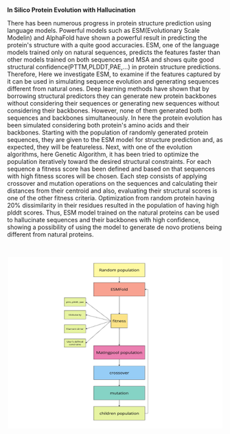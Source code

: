 **In Silico Protein Evolution with Hallucination**

There has been numerous progress in protein structure prediction using language models. Powerful models such as ESM(Evolutionary Scale Modelin) and AlphaFold have shown a powerful result in predicting the protein's structure with a quite good accuracies. ESM, one of the language models trained only on natural sequences, predicts the features faster than other models trained on both sequences and MSA and shows quite good structural confidence(PTTM,PLDDT,PAE,...) in protein structure predictions. Therefore,  Here we investigate ESM, to examine if the features captured by it can be used in simulating sequence evolution and generating sequences different from natural ones. Deep learning methods have shown that by borrowing structural predictors they can generate new protein backbones without considering their sequences or generating new sequences without considering their backbones. However, none of them generated both sequences and backbones simultaneously. In here the protein evolution has been simulated considering both protein's amino acids and their backbones. Starting with the population of randomly generated protein sequences, they are given to the ESM model for structure prediction and, as expected, they will be featureless. Next, with one of the evolution algorithms, here Genetic Algorithm, it has been tried to optimize the population iteratively  toward the desired structural constraints. For each sequence a fitness score has been defined and based on that  sequences with high fitness scores will be chosen. Each step consists of applying crossover and mutation operations on the sequences and calculating their distances from their centroid and also, evaluating their structural scores is one of the other fitness criteria.  Optimization from random protein having 20\% dissimilarity in their residues resulted in the population of having high plddt scores. Thus, ESM model trained on the natural proteins can be used to hallucinate sequences and their backbones with high confidence, showing a possibility of using the model to generate de novo protiens being different from natural proteins.


<br>

<p align="center">
  <img src="Flowchart.jpg" alt="ProteinEvolution" width="500" height="400">
</p>
